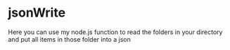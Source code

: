 # jsonWrite

Here you can use my node.js function to read the folders in your directory and put all items in those folder into a json
